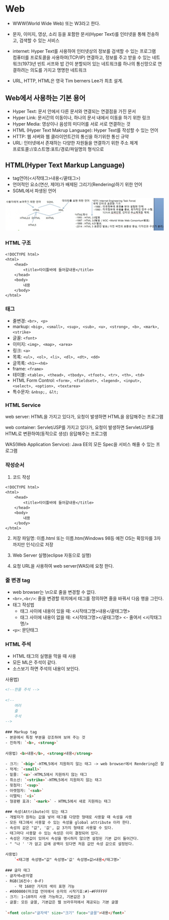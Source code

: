 # Web
- WWW(World Wide Web) 또는 W3라고 한다.
- 문자, 이미지, 영상, 소리 등을 포함한 문서(Hyper Text)를 인터넷을 통해 전송하고, 검색할 수 있는 서비스

- internet: Hyper Text를 사용하여 인터넷상의 정보를 검색할 수 있는 프로그램<br>
		   컴퓨터를 프로토콜을 사용하여(TCP/IP) 연결하고, 정보를 주고 받을 수 있는 네트워크(1973년 빈트 서프와 밥 간이 분할되어 있는 네트워크를 하나의 통신망으로 연결하려는 의도를 가지고 명명한 네트워크 
		   
- URL, HTTP, HTML은 영국 Tim berners Lee가 최초 설계.

## Web에서 사용하는 기본 용어
- Hyper Text: 문서 안에서 다른 문서와 연결되는 연결점을 가진 문서
- Hyper Link: 문서간의 이동이나, 하나의 문서 내에서 이동을 하기 위한 링크
- Hyper Media: 영상이나 음성의 미디어를 서로 서로 연결하는 것
- HTML (Hyper Text Makrup Language): Hyper Text를 작성할 수 있는 언어
- HTTP: 웹 서버와 웹 클라이언트간의 통신을 하기위한 통신 규약
- URL: 인터넷에서 존재하는 다양한 자원들을 연결하기 위한 주소 체계<br>
	   프로토콜://호스트명:포트/경로/파일명의 형식으로<br>
	   
## HTML(Hyper Text Markup Language)
- tag언어(<시작태그>내용</끝태그>)
- 언어적인 요소(연산, 제어)가 배제된 그리기(Rendering)하기 위한 언어
- SGML에서 파생된 언어<br>

![html 구조도](images/html.jpg)

### HTML 구조
```hmtl
<!DOCTYPE html>
<html>
	<head>
		<title>타이틀바에 들어갈내용</title>
	</head>
	<body>
		내용
	</body>
</html>
```

### 태그
- 줄변경: `<br>, <p>`
- markup: `<big>, <small>, <sup>, <sub>, <u>, <strong>, <b>, <mark>, <strike>`
- 글꼴: `<font>`
- 이미지: `<img>, <map>, <area>`
- 링크: `<a>`
- 목록: `<ul>, <ol>, <li>, <dl>, <dt>, <dd>`
- 글목록: `<h1>~<h6>`
- frame: `<frame>`
- 테이블: `<table>, <thead>, <tbody>, <tfoot>, <tr>, <th>, <td>`
- HTML Form Control: `<form>, <fieldset>, <legend>, <input>, <select>, <option>, <textarea>`
- 특수문자: `&nbsp;, &lt;`

### HTML Service

web server: HTML을 가지고 있다가, 요청이 발생하면 HTML을 응답해주는 프로그램<br>

web container: Servlet/JSP를 가지고 있다가, 요청이 발생하면 Servlet/JSP를 HTML로 변환하여(동적으로 생성) 응답해주는 프로그램<br> 

WAS(Web Application Service): Java EE의 모든 Spec을 서비스 해줄 수 있는 프로그램<br>

### 작성순서
1. 코드 작성
```hmtl
<!DOCTYPE html>
<html>
	<head>
		<title>타이틀바에 들어갈내용</title>
	</head>
	<body>
		내용
	</body>
</html>
```

2. 저장
파일명: 이름.html 또는 이름.htm(Windows 98등 예전 OS는 확장자를 3자 까지만 인식)으로 저장

3. Web Server 실행(eclipse 자동으로 실행)

4. 요청 URL을 사용하여 web server(WAS)에 요청 한다.

### 줄 변경 tag
- web browser는 \n으로 줄을 변경할 수 없다.
- `<br>,<br/>`: 줄을 변경할 위치에서 태그를 정의하면 줄을 바꿔서 다음 행을 그린다.
- 태그 작성법 
	- 태그 사이에 내용이 있을 때: <시작태그명>내용</끝태그명>
	- 태그 사이에 내용이 없을 때: <시작태그명></끝태그명> <- 줄여서 <시작태그명/>
- `<p>`: 문단태그

### HTML 주석
- HTML 태그의 실행을 막을 때 사용
- 모든 ML은 주석이 같다.
- 소스보기 하면 주석의 내용이 보인다.

사용법)
```HTML
<!--한줄 주석 -->

<!--
	여러
	줄 
	주석
-->

### Markup tag
- 본문에서 특정 부분을 강조하여 보여 주는 것	
- 진하게: `<b>, <strong>`

사용법) <b>내용</b>, <strong>내용</strong>

- 크기: `<big>`-HTML5에서 지원하지 않는 태그 -> web browser에서 Rendering은 잘 된다.
- 작게: `<small>`
- 밑줄: `<u>`-HTML5에서 지원하지 않는 태그
- 취소선: `<strike>`-HTML5에서 지원하지 않는 태그
- 윗첨자: `<sup>`
- 아랫첨자: `<sub>`
- 이탤릭: `<i>`
- 형광펜 효과: `<mark>` - HTML5에서 새로 지원하는 태그

### 속성(Attribute)이 있는 태그
- 개발자가 원하는 값을 넣어 태그를 다양한 형태로 사용할 때 속성을 사용
- 모든 태그에서 사용할 수 있는 속성을 global attribute 이라 한다.
- 속성의 값은 "값", '값', 값 3가지 형태로 사용할 수 있다.
- 태그마다 사용할 수 있는 속성은 이미 결정되어 있다.
- 속성은 기본값이 있어서 속성을 명시하지 않으면 설정된 기본 값이 들어간다.
- " "나 ' '가 없고 값에 공백이 있다면 처음 값만 속성 값으로 설정된다.

사용법)
	`<태그명 속성명="값" 속성명='값' 속성명=값>내용</태그명>`
	
### 글자 태그
- 글자색=문자열
- RGB(16진수: 0~F)
	- 약 160만 가지의 색이 표현 가능
- #000000(마크업 언어에서 숫자의 시작기호:#)~#FFFFFF
- 크기: 1~10까지 사용 가능하고, 기본값은 3
- 글꼴: 모든 글꼴, 기본값은 웹 브라우저에서 제공되는 기본 글꼴

`<font color="글자색" size="크기" face="글꼴">내용</font>`
